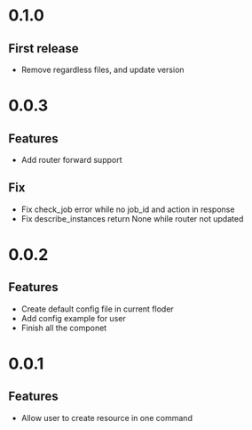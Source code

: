# 0.1.0

## First release

- Remove regardless files, and update version

# 0.0.3

## Features

- Add router forward support

## Fix

- Fix check_job error while no job_id and action in response
- Fix describe_instances return None while router not updated

# 0.0.2

## Features

- Create default config file in current floder
- Add config example for user
- Finish all the componet

# 0.0.1

## Features

- Allow user to create resource in one command